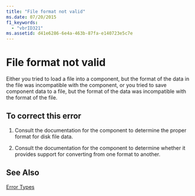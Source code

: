 ```yaml
---
title: "File format not valid"
ms.date: 07/20/2015
f1_keywords: 
  - "vbrID321"
ms.assetid: d41e6286-6e4a-463b-87fa-e140723e5c7e
---
```

# File format not valid
Either you tried to load a file into a component, but the format of the data in the file was incompatible with the component, or you tried to save component data to a file, but the format of the data was incompatible with the format of the file.  
  
## To correct this error  
  
1. Consult the documentation for the component to determine the proper format for disk file data.  
  
2. Consult the documentation for the component to determine whether it provides support for converting from one format to another.  
  
## See Also  
 [Error Types](../../visual-basic/programming-guide/language-features/error-types.md)
